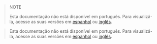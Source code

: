 > NOTE
>
> Esta documentação não está disponível em português. Para visualizá-la, acesse as suas versões em [espanhol](/developers/es/docs/security/pci/pgp-migration-key) ou [inglês](/developers/en/docs/security/pci/pgp-migration-key).


> Esta documentação não está disponível em português. Para visualizá-la, acesse as suas versões em [espanhol](/developers/es/docs/security/pci/pgp-migration-key) ou [inglês](/developers/en/docs/security/pci/pgp-migration-key).